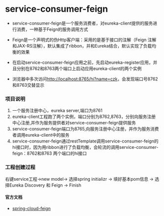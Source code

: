 # service-consumer-feign
* service-consumer-feign是一个服务消费者，对eureka-client提供的服务进行消费，一种基于Feign的服务调用方式

* Feign是一个声明式的伪Http客户端：采用的是基于接口的注解（Feign 注解和JAX-RS注解），默认集成了ribbon，并和Eureka结合，默认实现了负载均衡的效果

* 在启动service-consumer-feign应用之前，先启动eureka-register应用，并且分别在8762和8763两个端口上启动应用eureka-client的两个实例

* 浏览器中多次访问[http://localhost:8765/hi?name=czk](http://localhost:8765/hi?name=czk)，会发现端口号8762和8763交替显示

### 项目说明
1. 一个服务注册中心，eureka server,端口为8761
2. eureka-client工程跑了两个实例，端口分别为8762,8763，分别向服务注册中心注册,并作为服务提供者对service-consumer-feign提供服务
3. service-consumer-feign端口为8765,向服务注册中心注册，并作为服务消费者调用eureka-client中的服务
4. service-consumer-feign通过restTemplate调用service-consumer-feign的hi接口时，因为用ribbon进行了负载均衡，会轮流的调用service-consumer-feign：8762和8763 两个端口的hi接口

### 工程创建过程
右键service工程->new model-> 选择spring initializr -> 填好基本pom信息 -> 选择Eureka Discovery 和 Feign -> Finish

#### 官方文档
* [spring-cloud-feign](http://projects.spring.io/spring-cloud/spring-cloud.html#spring-cloud-feign)



